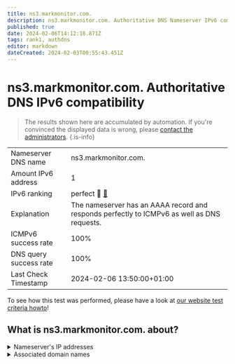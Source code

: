 ```yaml
---
title: ns3.markmonitor.com.
description: ns3.markmonitor.com. Authoritative DNS Nameserver IPv6 compatibility
published: true
date: 2024-02-06T14:12:18.871Z
tags: rank1, authdns
editor: markdown
dateCreated: 2024-02-03T00:55:43.451Z
---
```


# ns3.markmonitor.com. Authoritative DNS IPv6 compatibility

> The results shown here are accumulated by automation. If you're convinced the displayed data is wrong, please [contact the administrators](/howto/chat). 
{.is-info}




|   |   |
| - | - |
| Nameserver DNS name | ns3.markmonitor.com.
| Amount IPv6 address | 1
| IPv6 ranking | perfect :1st_place_medal: [🔗](/howto/ranking) |
| Explanation | The nameserver has an AAAA record and responds perfectly to ICMPv6 as well as DNS requests. |
| ICMPv6 success rate | 100%|
| DNS query success rate | 100% |
| Last Check Timestamp | 2024-02-06 13:50:00+01:00 |

To see how this test was performed, please have a look at [our website test criteria howto](/howto/testcriteria/authdns)!


## What is ns3.markmonitor.com. about?




<details>
<summary>Nameserver's IP addresses</summary>

2620:10a:80a9::1

</details>



<details>
<summary>Associated domain names</summary>

www.axa.de

</details>
